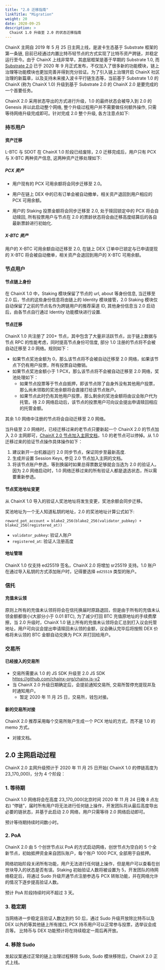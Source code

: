 ```yaml
---
title: "2.0 迁移指南"
linkTitle: "Migration"
weight: 20
date: 2020-09-25
description: >
  ChainX 1.0 升级至 2.0 的状态迁移指南
---
```


ChainX 主网自 2019 年 5 月 25 日主网上线，是波卡生态基于 Substrate 框架的第一条链, 目前已经通过内置比特币轻节点的方式实现了比特币资产跨链，并稳定运行至今。由于 ChainX 上线非常早，其底层框架是基于早期的 Substrate 1.0, 而 [Substrate 2.0](https://www.parity.io/substrate-2-0-is-here/) 已于 2020 年 9 月正式发布，不仅加入了很多新的功能模块，链上治理等功能模块也更加完善并得到充分验证。为了引入链上治理开启 ChainX 社区治理的新篇章，以及支持未来接入波卡平行链生态等，当前基于 Substrate 1.0 的 ChainX (称为 ChainX 1.0) 升级到基于 Substrate 2.0 的 ChainX 2.0 是要完成的一个首要任务。

ChainX 2.0 采用状态导出的方式进行升级，1.0 的最终状态会被导入到 2.0 的 Genesis 并以此启动整个网络, 整个升级过程用户并不需要做任何额外操作, 只需等待网络升级完成即可。针对完成 2.0 整个升级, 各方注意点如下:

### 持币用户

#### 资产迁移

L-BTC 与 SDOT 在 ChainX 1.0 阶段已经废除，2.0 迁移完成后，用户只有 PCX 与 X-BTC 两种资产信息, 这两种资产迁移处理如下:

##### PCX 资产

- 用户现有的 PCX 可用余额将会同步迁移至 2.0。

- 用户在链上 DEX 中的已有订单会被自动撤单，相关资产退回到用户相应的 PCX 可用余额。

- 用户的 Staking 投票金额将会同步迁移至 2.0, 处于赎回锁定中的 PCX 将会自动赎回, 所有投票用户与节点在 2.0 的票龄状态将会由迁移高度结算后的各自最新票龄进行初始化.

##### X-BTC 资产

用户的 X-BTC 可用余额自动迁移至 2.0, 在链上 DEX 订单中已锁定与已申请提现的 X-BTC 将会被自动撤单，相关资产会退回到用户的 X-BTC 可用余额。

### 节点用户

#### 节点链上身份

在 ChainX 1.0 中，Staking 模块保留了节点的 url, about 等身份信息, 当迁移至 2.0 后，节点的这些身份信息将由链上的 Identity 模块接管，2.0 Staking 模块仅自动保留了之前的节点名作为跨链用户的推荐渠道 ID, 其他身份信息当 2.0 启动后，由各节点自行通过 Identity 功能模块进行设置.

#### 节点迁移

ChainX 1.0 共注册了 200+ 节点，其中包含了大量非活跃节点，出于链上数据与节点 RPC 的性能考虑，同时提高节点身份可信度, 部分 1.0 注册的节点将不会被自动迁移至 2.0 网络。规则如下：

- 如果节点奖池金额为 0，那么该节点将不会被自动迁移至 2.0 网络，如果该节点下仍有用户投票，所有投票自动撤销。
- 如果节点奖池金额小于 1 PCX，那么该节点将不会被自动迁移至 2.0 网络，奖池处理如下：
  - 如果节点投票等于节点自抵押，即该节点除了自身外没有其他用户投票，那么尚未领取的奖池余额将会直接打给该节点账户。
  - 如果节点此时仍有其他用户投票，那么剩余的奖池金额将由议会账户代为托管。待 2.0 网络启动后，该节点的投票用户可向议会提出申请赎回相应的托管金额。

其余 1.0 网络中注册的节点将会自动迁移至 2.0 网络。

当升级至 2.0 网络时，已经迁移过来的老节点只要新起一个 ChainX 2.0 的节点加入 2.0 主网即可，[ChainX 2.0 节点加入主网文档](../validators)，1.0 的老节点可以停掉。从 1.0 迁移过来的验证节点操作具体操作如下：

1. 建议新开一台机器运行 2.0 同步节点，保证同步至最新高度.
2. 生成并设置 Session Keys, 参见 2.0 节点加入主网的文档。
3. 将该节点账户参选，等到换届时如果总得票数足够就会当选为 2.0 的验证人。因为 2.0 网络启动时，1.0 网络迁移过来的所有验证人都是退选状态，所以需要重新参选。

#### 节点奖池地址变更

从 ChainX 1.0 导入的验证人奖池地址将发生变更，奖池余额会同步迁移。

奖池地址为一个无人知道私钥的地址，2.0 的奖池地址计算公式如下:

```text
reward_pot_account = blake2_256(blake2_256(validator_pubkey) + blake2_256(registered_at))
```

- `validator_pubkey`: 验证人账户
- `registered_at`: 验证人注册高度

#### 地址管理

ChainX 1.0 仅支持 ed25519 签名，ChainX 2.0 将增加 sr25519 支持。1.0 账户在通过导入私钥的方式添加账户时，记得要选择 `ed25519` 类型的账户。

### 信托

#### 充值未认领

原则上所有的充值未认领将将会在信托换届时原路退回，但是由于所有的充值未认领金额都很小(大部分小于 0.01 BTC), 为了减少打回 BTC 充值原地址的手续费摩擦，当 2.0 升级时，ChainX 1.0 链上所有的充值未认领将会汇总到打入议会托管地址，用户可向议会提出申请赎回未认领的金额，议会确认完毕后将按照 DEX 价格将未认领的 BTC 金额自动兑换为 PCX 并打回给用户。

### 交易所

#### 已经接入的交易所

- 交易所需要从 1.0 的 JS SDK 升级至 2.0 JS SDK https://github.com/chainx-org/chainx.js-v2
- 当 ChainX 2.0 升级日期确定后，会提前通知交易所, 交易所暂停充提现并及时通知用户。
  - 暂定 2020 年 11 月 25 日，交易所，钱包对接。

#### 新的交易所对接

ChainX 2.0 推荐采用每个交易所账户生成一个 PCX 地址的方式，而不是 1.0 的 memo 方式。

- 对接文档。

## 2.0 主网启动过程

ChainX 2.0 主网升级预计于 2020 年 11 月 25 日开始( ChainX 1.0 的停链高度为 23_170_000)，分为 4 个阶段：

### 1. 等待期

ChainX 1.0 网络将会在高度 23_170_000(北京时间 2020 年 11 月 24 日晚 8 点左右) “停链”，届时所有用户将无法进行任何链上操作，开发团队将从最后高度导出必要的链状态，并基于此启动 2.0 网络，用户只需等待 2.0 网络启动即可。

预计等待期持续时间数小时。

### 2. PoA

ChainX 2.0 由 5 个创世节点以 PoA 的方式启动网络，创世节点为空白的 5 个全新节点，初始抵押资金来自团队账户，每个账户 1000 PCX, 全部用于自抵押。

网络初始阶段关闭所有功能，用户无法进行任何链上操作，但是用户可以查看在创世块导入的状态是否有误。Staking 初始验证人数将被设置为 5，开发团队的待网络稳定后，将通过 Sudo 升级开通节点注册参选与 PCX 转账功能，并在网络允许的情况下逐步提高验证人数。

预计 PoA 阶段持续时间不超过 3 天。

### 3. 稳定期

当网络进一步稳定且验证人数达到约 50 后，通过 Sudo 升级开放除比特币以及 DEX 以外的等其他链上所有接口, PCX 持币用户可以正常参与投票，选举议会成员等。 比特币与 DEX 功能预计将在持续稳定一周后再开放。

### 4. 移除 Sudo

发起议案通过正常的链上治理过程移除 Sudo, Sudo 模块移除后，ChainX 2.0 正式上线。
